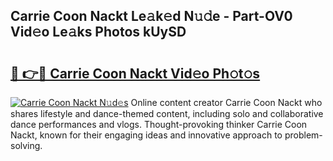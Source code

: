 ## Carrie Coon Nackt Le𝚊k𝚎d N𝚞𝚍e - Part-OV0 Vid𝚎o Le𝚊ks Photos kUySD

# <h2><a href="http://fb9lpd.evod.top/?m=Carrie+Coon+Nackt">🔗 👉🔴 Carrie Coon Nackt Vid𝚎o Ph𝚘t𝚘s</a></h2>

[![Carrie Coon Nackt N𝚞d𝚎s](https://i.imgur.com/8V9OHl7.gif)](http://fb9lpd.evod.top/?m=Carrie+Coon+Nackt)
Online content creator Carrie Coon Nackt who shares lifestyle and dance-themed content, including solo and collaborative dance performances and vlogs. Thought-provoking thinker Carrie Coon Nackt, known for their engaging ideas and innovative approach to problem-solving. 
